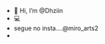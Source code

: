 - 👋 Hi, I’m @Dhziin
- 💻
- segue no insta....@miro_arts2
- 

<!---
Dhziin/Dhziin is a ✨ special ✨ repository because its `README.md` (this file) appears on your GitHub profile.
You can click the Preview link to take a look at your changes.
--->
